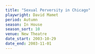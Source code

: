 ```yaml
---
title: "Sexual Perversity in Chicago"
playwright: David Mamet
period: Autumn
season: In House
season_sort: 10
venue: New Theatre
date_start: 2003-10-29
date_end: 2003-11-01
---
```

